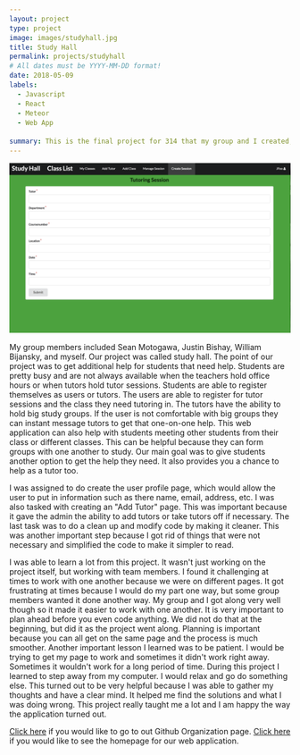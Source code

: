 ```yaml
---
layout: project
type: project
image: images/studyhall.jpg
title: Study Hall 
permalink: projects/studyhall
# All dates must be YYYY-MM-DD format!
date: 2018-05-09
labels:
  - Javascript
  - React
  - Meteor
  - Web App

summary: This is the final project for 314 that my group and I created, enjoy! 
---
```


<img class="ui floated image" src="/images/studyhall2.jpg">

My group members included Sean Motogawa, Justin Bishay, William Bijansky, and myself. Our project was called study hall. The point of our project was to get additional help for students that need help. Students are pretty busy and are not always available when the teachers hold office hours or when tutors hold tutor sessions. Students are able to register themselves as users or tutors. The users are able to register for tutor sessions and the class they need tutoring in. The tutors have the ability to hold big study groups. If the user is not comfortable with big groups they can instant message tutors to get that one-on-one help. This web application can also help with students meeting other students from their class or different classes. This can be helpful because they can form groups with one another to study. Our main goal was to give students another option to get the help they need. It also provides you a chance to help as a tutor too. 

I was assigned to do create the user profile page, which would allow the user to put in information such as there name, email, address, etc. I was also tasked with creating an "Add Tutor" page. This was important because it gave the admin the ability to add tutors or take tutors off if necessary. The last task was to do a clean up and modify code by making it cleaner. This was another important step because I got rid of things that were not necessary and simplified the code to make it simpler to read. 

I was able to learn a lot from this project. It wasn't just working on the project itself, but working with team members. I found it challenging at times to work with one another because we were on different pages. It got frustrating at times because I would do my part one way, but some group members wanted it done another way. My group and I got along very well though so it made it easier to work with one another. It is very important to plan ahead before you even code anything. We did not do that at the beginning, but did it as the project went along. Planning is important because you can all get on the same page and the process is much smoother. Another important lesson I learned was to be patient. I would be trying to get my page to work and sometimes it didn't work right away. Sometimes it wouldn't work for a long period of time. During this project I learned to step away from my computer. I would relax and go do something else. This turned out to be very helpful because I was able to gather my thoughts and have a clear mind. It helped me find the solutions and what I was doing wrong. This project really taught me a lot and I am happy the way the application turned out. 

[Click here](https://github.com/study-hall) if you would like to go to out Github Organization page. [Click here](https://study-hall.github.io/) if you would like to see the homepage for our web application. 
